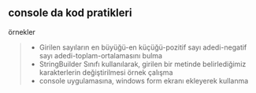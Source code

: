 ## console da kod pratikleri <br/>
örnekler<br/>
>- Girilen sayıların en büyüğü-en küçüğü-pozitif sayı adedi-negatif sayı adedi-toplam-ortalamasını bulma<br/>
>- StringBuilder Sınıfı kullanılarak, girilen bir metinde belirlediğimiz karakterlerin değiştirilmesi örnek çalışma<br/>
>- console uygulamasına, windows form ekranı ekleyerek kullanma 
